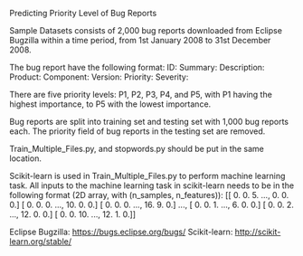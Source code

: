 Predicting Priority Level of Bug Reports

Sample Datasets consists of 2,000 bug reports downloaded from Eclipse Bugzilla within a time period, from 1st January 2008 to 31st December 2008.

The bug report have the following format:
ID:
Summary:
Description:
Product:
Component:
Version:
Priority:
Severity:

There are five priority levels: P1, P2, P3, P4, and P5, with P1 having the highest importance, to P5 with the lowest importance.

Bug reports are split into training set and testing set with 1,000 bug reports each.
The priority field of bug reports in the testing set are removed.

Train_Multiple_Files.py, and stopwords.py should be put in the same location.

Scikit-learn is used in Train_Multiple_Files.py to perform machine learning task.
All inputs to the machine learning task in scikit-learn needs to be in the following format (2D array, with (n_samples, n_features)):
[[  0.   0.   5. ...,   0.   0.   0.]
 [  0.   0.   0. ...,  10.   0.   0.]
 [  0.   0.   0. ...,  16.   9.   0.]
 ...,
 [  0.   0.   1. ...,   6.   0.   0.]
 [  0.   0.   2. ...,  12.   0.   0.]
 [  0.   0.  10. ...,  12.   1.   0.]]


Eclipse Bugzilla: https://bugs.eclipse.org/bugs/
Scikit-learn: http://scikit-learn.org/stable/
